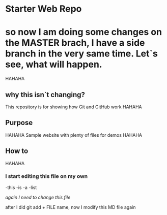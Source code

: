 # Starter Web Repo

# so now I am doing some changes on the MASTER brach, I have a side branch in the very same time. Let`s see, what will happen.
HAHAHA

## why this isn`t changing?
This repository is for showing how Git and GitHub work
HAHAHA
## Purpose
HAHAHA
Sample website with plenty of files for demos
HAHAHA
## How to
HAHAHA

### I start editing this file on my own
-this
-is
-a
-list

*again I need to change this file*

after I did git add + FILE name, now I modify this MD file again
